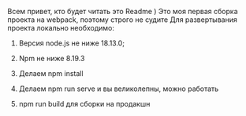 Всем привет, кто будет читать это Readme ) Это моя первая сборка проекта на webpack, поэтому строго не судите
Для развертывания проекта локально необходимо:
1) Версия node.js не ниже 18.13.0;
2) Npm не ниже 8.19.3

3) Делаем npm install
4) Делаем npm run serve и вы великолепны, можно работать
5) npm run build для сборки на продакшн